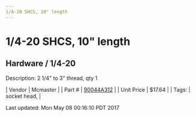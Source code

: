 ```yaml
---
1/4-20 SHCS, 10" length
---
```

# 1/4-20 SHCS, 10" length
## Hardware / 1/4-20
Description: 	2 1/4" to 3" thread, qty 1 

| Vendor | Mcmaster | 
| Part # | [90044A312](https://www.mcmaster.com/#90044A312) | 
| Unit Price | $17.64 | 
| Tags: | socket head,  | 

Last updated: Mon May 08 00:16:10 PDT 2017